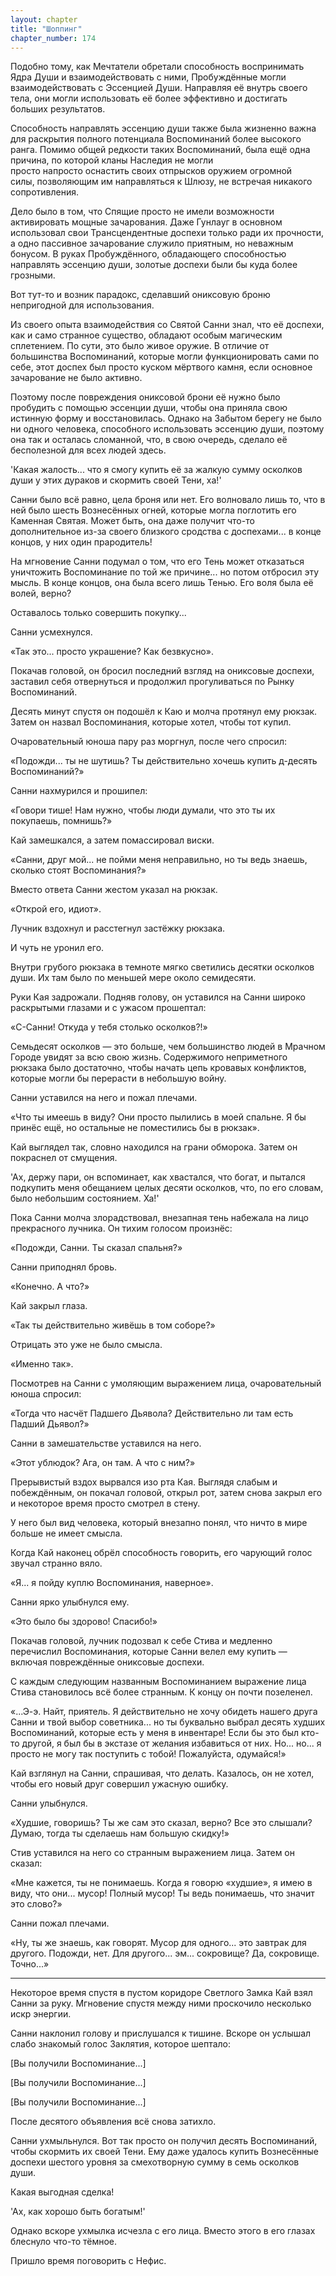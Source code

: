 ```yaml
---
layout: chapter
title: "Шоппинг"
chapter_number: 174
---
```


Подобно тому, как Мечтатели обретали способность воспринимать Ядра Души и взаимодействовать с ними, Пробуждённые могли взаимодействовать с Эссенцией Души. Направляя её внутрь своего тела, они могли использовать её более эффективно и достигать больших результатов.

Способность направлять эссенцию души также была жизненно важна для раскрытия полного потенциала Воспоминаний более высокого ранга. Помимо общей редкости таких Воспоминаний, была ещё одна причина, по которой кланы Наследия не могли просто напросто оснастить своих отпрысков оружием огромной силы, позволяющим им направляться к Шлюзу, не встречая никакого сопротивления.

Дело было в том, что Спящие просто не имели возможности активировать мощные зачарования. Даже Гунлауг в основном использовал свои Трансцендентные доспехи только ради их прочности, а одно пассивное зачарование служило приятным, но неважным бонусом. В руках Пробуждённого, обладающего способностью направлять эссенцию души, золотые доспехи были бы куда более грозными.

Вот тут-то и возник парадокс, сделавший ониксовую броню непригодной для использования.

Из своего опыта взаимодействия со Святой Санни знал, что её доспехи, как и само странное существо, обладают особым магическим сплетением. По сути, это было живое оружие. В отличие от большинства Воспоминаний, которые могли функционировать сами по себе, этот доспех был просто куском мёртвого камня, если основное зачарование не было активно.

Поэтому после повреждения ониксовой брони её нужно было пробудить с помощью эссенции души, чтобы она приняла свою истинную форму и восстановилась. Однако на Забытом берегу не было ни одного человека, способного использовать эссенцию души, поэтому она так и осталась сломанной, что, в свою очередь, сделало её бесполезной для всех людей здесь.

'Какая жалость... что я смогу купить её за жалкую сумму осколков души у этих дураков и скормить своей Тени, ха!'

Санни было всё равно, цела броня или нет. Его волновало лишь то, что в ней было шесть Вознесённых огней, которые могла поглотить его Каменная Святая. Может быть, она даже получит что-то дополнительное из-за своего близкого сродства с доспехами... в конце концов, у них один прародитель!

На мгновение Санни подумал о том, что его Тень может отказаться уничтожить Воспоминание по той же причине... но потом отбросил эту мысль. В конце концов, она была всего лишь Тенью. Его воля была её волей, верно?

Оставалось только совершить покупку...

Санни усмехнулся.

«Так это... просто украшение? Как безвкусно».

Покачав головой, он бросил последний взгляд на ониксовые доспехи, заставил себя отвернуться и продолжил прогуливаться по Рынку Воспоминаний.

Десять минут спустя он подошёл к Каю и молча протянул ему рюкзак. Затем он назвал Воспоминания, которые хотел, чтобы тот купил.

Очаровательный юноша пару раз моргнул, после чего спросил:

«Подожди... ты не шутишь? Ты действительно хочешь купить д-десять Воспоминаний?»

Санни нахмурился и прошипел:

«Говори тише! Нам нужно, чтобы люди думали, что это ты их покупаешь, помнишь?»

Кай замешкался, а затем помассировал виски.

«Санни, друг мой... не пойми меня неправильно, но ты ведь знаешь, сколько стоят Воспоминания?»

Вместо ответа Санни жестом указал на рюкзак.

«Открой его, идиот».

Лучник вздохнул и расстегнул застёжку рюкзака.

И чуть не уронил его.

Внутри грубого рюкзака в темноте мягко светились десятки осколков души. Их там было по меньшей мере около семидесяти.

Руки Кая задрожали. Подняв голову, он уставился на Санни широко раскрытыми глазами и с ужасом прошептал:

«С-Санни! Откуда у тебя столько осколков?!»

Семьдесят осколков — это больше, чем большинство людей в Мрачном Городе увидят за всю свою жизнь. Содержимого неприметного рюкзака было достаточно, чтобы начать цепь кровавых конфликтов, которые могли бы перерасти в небольшую войну.

Санни уставился на него и пожал плечами.

«Что ты имеешь в виду? Они просто пылились в моей спальне. Я бы принёс ещё, но остальные не поместились бы в рюкзак».

Кай выглядел так, словно находился на грани обморока. Затем он покраснел от смущения.

'Ах, держу пари, он вспоминает, как хвастался, что богат, и пытался подкупить меня обещанием целых десяти осколков, что, по его словам, было небольшим состоянием. Ха!'

Пока Санни молча злорадствовал, внезапная тень набежала на лицо прекрасного лучника. Он тихим голосом произнёс:

«Подожди, Санни. Ты сказал спальня?»

Санни приподнял бровь.

«Конечно. А что?»

Кай закрыл глаза.

«Так ты действительно живёшь в том соборе?»

Отрицать это уже не было смысла.

«Именно так».

Посмотрев на Санни с умоляющим выражением лица, очаровательный юноша спросил:

«Тогда что насчёт Падшего Дьявола? Действительно ли там есть Падший Дьявол?»

Санни в замешательстве уставился на него.

«Этот ублюдок? Ага, он там. А что с ним?»

Прерывистый вздох вырвался изо рта Кая. Выглядя слабым и побеждённым, он покачал головой, открыл рот, затем снова закрыл его и некоторое время просто смотрел в стену.

У него был вид человека, который внезапно понял, что ничто в мире больше не имеет смысла.

Когда Кай наконец обрёл способность говорить, его чарующий голос звучал странно вяло.

«Я... я пойду куплю Воспоминания, наверное».

Санни ярко улыбнулся ему.

«Это было бы здорово! Спасибо!»

Покачав головой, лучник подозвал к себе Стива и медленно перечислил Воспоминания, которые Санни велел ему купить — включая повреждённые ониксовые доспехи.

С каждым следующим названным Воспоминанием выражение лица Стива становилось всё более странным. К концу он почти позеленел.

«...Э-э. Найт, приятель. Я действительно не хочу обидеть нашего друга Санни и твой выбор советника... но ты буквально выбрал десять худших Воспоминаний, которые есть у меня в инвентаре! Если бы это был кто-то другой, я был бы в экстазе от желания избавиться от них. Но... но... я просто не могу так поступить с тобой! Пожалуйста, одумайся!»

Кай взглянул на Санни, спрашивая, что делать. Казалось, он не хотел, чтобы его новый друг совершил ужасную ошибку.

Санни улыбнулся.

«Худшие, говоришь? Ты же сам это сказал, верно? Все это слышали? Думаю, тогда ты сделаешь нам большую скидку!»

Стив уставился на него со странным выражением лица. Затем он сказал:

«Мне кажется, ты не понимаешь. Когда я говорю «худшие», я имею в виду, что они... мусор! Полный мусор! Ты ведь понимаешь, что значит это слово?»

Санни пожал плечами.

«Ну, ты же знаешь, как говорят. Мусор для одного... это завтрак для другого. Подожди, нет. Для другого... эм... сокровище? Да, сокровище. Точно...»

***

Некоторое время спустя в пустом коридоре Светлого Замка Кай взял Санни за руку. Мгновение спустя между ними проскочило несколько искр энергии.

Санни наклонил голову и прислушался к тишине. Вскоре он услышал слабо знакомый голос Заклятия, которое шептало:

[Вы получили Воспоминание...]

[Вы получили Воспоминание...]

[Вы получили Воспоминание...]

После десятого объявления всё снова затихло.

Санни ухмыльнулся. Вот так просто он получил десять Воспоминаний, чтобы скормить их своей Тени. Ему даже удалось купить Вознесённые доспехи шестого уровня за смехотворную сумму в семь осколков души.

Какая выгодная сделка!

'Ах, как хорошо быть богатым!'

Однако вскоре ухмылка исчезла с его лица. Вместо этого в его глазах блеснуло что-то тёмное.

Пришло время поговорить с Нефис.